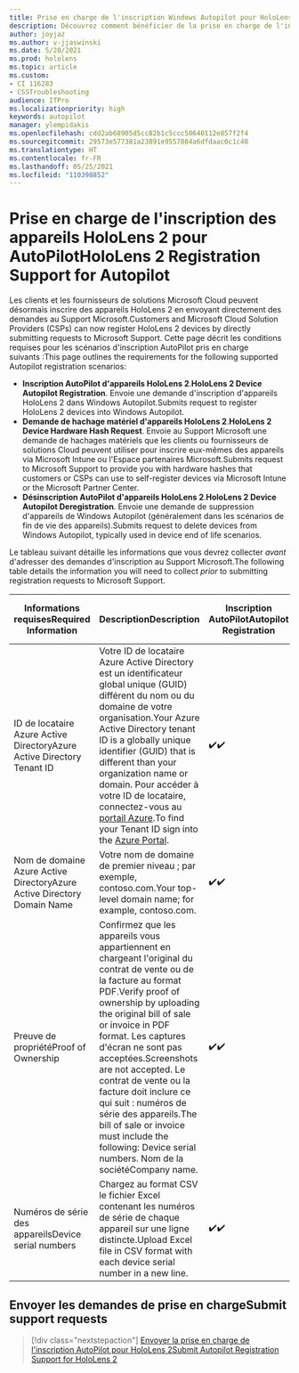 ```yaml
---
title: Prise en charge de l'inscription Windows Autopilot pour HoloLens 2
description: Découvrez comment bénéficier de la prise en charge de l'inscription Autopilot sur les appareils HoloLens 2.
author: joyjaz
ms.author: v-jjaswinski
ms.date: 5/20/2021
ms.prod: hololens
ms.topic: article
ms.custom:
- CI 116283
- CSSTroubleshooting
audience: ITPro
ms.localizationpriority: high
keywords: autopilot
manager: ylempidakis
ms.openlocfilehash: cdd2ab68905d5cc82b1c5ccc50640112e857f2f4
ms.sourcegitcommit: 29573e577381a23891e9557884a6dfdaac0c1c48
ms.translationtype: HT
ms.contentlocale: fr-FR
ms.lasthandoff: 05/25/2021
ms.locfileid: "110398852"
---
```

# <a name="hololens-2-registration-support-for-autopilot"></a><span data-ttu-id="1b587-104">Prise en charge de l'inscription des appareils HoloLens 2 pour AutoPilot</span><span class="sxs-lookup"><span data-stu-id="1b587-104">HoloLens 2 Registration Support for Autopilot</span></span>

<span data-ttu-id="1b587-105">Les clients et les fournisseurs de solutions Microsoft Cloud peuvent désormais inscrire des appareils HoloLens 2 en envoyant directement des demandes au Support Microsoft.</span><span class="sxs-lookup"><span data-stu-id="1b587-105">Customers and Microsoft Cloud Solution Providers (CSPs) can now register HoloLens 2 devices by directly submitting requests to Microsoft Support.</span></span> <span data-ttu-id="1b587-106">Cette page décrit les conditions requises pour les scénarios d'inscription AutoPilot pris en charge suivants :</span><span class="sxs-lookup"><span data-stu-id="1b587-106">This page outlines the requirements for the following supported Autopilot registration scenarios:</span></span>

- <span data-ttu-id="1b587-107">**Inscription AutoPilot d'appareils HoloLens 2**.</span><span class="sxs-lookup"><span data-stu-id="1b587-107">**HoloLens 2 Device Autopilot Registration**.</span></span> <span data-ttu-id="1b587-108">Envoie une demande d'inscription d'appareils HoloLens 2 dans Windows Autopilot.</span><span class="sxs-lookup"><span data-stu-id="1b587-108">Submits request to register HoloLens 2 devices into Windows Autopilot.</span></span>
- <span data-ttu-id="1b587-109">**Demande de hachage matériel d'appareils HoloLens 2**.</span><span class="sxs-lookup"><span data-stu-id="1b587-109">**HoloLens 2 Device Hardware Hash Request**.</span></span> <span data-ttu-id="1b587-110">Envoie au Support Microsoft une demande de hachages matériels que les clients ou fournisseurs de solutions Cloud peuvent utiliser pour inscrire eux-mêmes des appareils via Microsoft Intune ou l'Espace partenaires Microsoft.</span><span class="sxs-lookup"><span data-stu-id="1b587-110">Submits request to Microsoft Support to provide you with hardware hashes that customers or CSPs can use to self-register devices via Microsoft Intune or the Microsoft Partner Center.</span></span>
- <span data-ttu-id="1b587-111">**Désinscription AutoPilot d'appareils HoloLens 2**.</span><span class="sxs-lookup"><span data-stu-id="1b587-111">**HoloLens 2 Device Autopilot Deregistration**.</span></span> <span data-ttu-id="1b587-112">Envoie une demande de suppression d'appareils de Windows Autopilot (généralement dans les scénarios de fin de vie des appareils).</span><span class="sxs-lookup"><span data-stu-id="1b587-112">Submits request to delete devices from Windows Autopilot, typically used in device end of life scenarios.</span></span>

<span data-ttu-id="1b587-113">Le tableau suivant détaille les informations que vous devrez collecter *avant* d'adresser des demandes d'inscription au Support Microsoft.</span><span class="sxs-lookup"><span data-stu-id="1b587-113">The following table details the information you will need to collect *prior* to submitting registration requests to Microsoft Support.</span></span>

| <span data-ttu-id="1b587-114">Informations requises</span><span class="sxs-lookup"><span data-stu-id="1b587-114">Required Information</span></span> | <span data-ttu-id="1b587-115">Description</span><span class="sxs-lookup"><span data-stu-id="1b587-115">Description</span></span> | <span data-ttu-id="1b587-116">Inscription AutoPilot</span><span class="sxs-lookup"><span data-stu-id="1b587-116">Autopilot Registration</span></span>  | <span data-ttu-id="1b587-117">Demande de hachage matériel</span><span class="sxs-lookup"><span data-stu-id="1b587-117">Hardware Hash Request</span></span> | <span data-ttu-id="1b587-118">Désinscription Autopilot</span><span class="sxs-lookup"><span data-stu-id="1b587-118">Autopilot Deregistration</span></span> |
------------|-------------------------------|--------------------------------------------------|------------------------------|--------------------------------|
|  <span data-ttu-id="1b587-119">ID de locataire Azure Active Directory</span><span class="sxs-lookup"><span data-stu-id="1b587-119">Azure Active Directory Tenant ID</span></span>    |    <span data-ttu-id="1b587-120">Votre ID de locataire Azure Active Directory est un identificateur global unique (GUID) différent du nom ou du domaine de votre organisation.</span><span class="sxs-lookup"><span data-stu-id="1b587-120">Your Azure Active Directory tenant ID is a globally unique identifier (GUID) that is different than your organization name or domain.</span></span>    <span data-ttu-id="1b587-121">Pour accéder à votre ID de locataire, connectez-vous au [portail Azure](https://portal.azure.com/#blade/Microsoft_AAD_IAM/ActiveDirectoryMenuBlade/Properties).</span><span class="sxs-lookup"><span data-stu-id="1b587-121">To find your Tenant ID sign into the [Azure Portal](https://portal.azure.com/#blade/Microsoft_AAD_IAM/ActiveDirectoryMenuBlade/Properties).</span></span>    |     <span data-ttu-id="1b587-122">✔️</span><span class="sxs-lookup"><span data-stu-id="1b587-122">✔️</span></span>                         |                              |                         <span data-ttu-id="1b587-123">✔️</span><span class="sxs-lookup"><span data-stu-id="1b587-123">✔️</span></span>                        |
|  <span data-ttu-id="1b587-124">Nom de domaine Azure Active Directory</span><span class="sxs-lookup"><span data-stu-id="1b587-124">Azure Active Directory Domain Name</span></span>    |   <span data-ttu-id="1b587-125">Votre nom de domaine de premier niveau ; par exemple, contoso.com.</span><span class="sxs-lookup"><span data-stu-id="1b587-125">Your top-level domain name; for example, contoso.com.</span></span>    |     <span data-ttu-id="1b587-126">✔️</span><span class="sxs-lookup"><span data-stu-id="1b587-126">✔️</span></span>                         |                              |                         <span data-ttu-id="1b587-127">✔️</span><span class="sxs-lookup"><span data-stu-id="1b587-127">✔️</span></span>                        |
|  <span data-ttu-id="1b587-128">Preuve de propriété</span><span class="sxs-lookup"><span data-stu-id="1b587-128">Proof of Ownership</span></span>    |   <span data-ttu-id="1b587-129">Confirmez que les appareils vous appartiennent en chargeant l'original du contrat de vente ou de la facture au format PDF.</span><span class="sxs-lookup"><span data-stu-id="1b587-129">Verify proof of ownership by uploading the original bill of sale or invoice in PDF format.</span></span> <span data-ttu-id="1b587-130">Les captures d'écran ne sont pas acceptées.</span><span class="sxs-lookup"><span data-stu-id="1b587-130">Screenshots are not accepted.</span></span> <span data-ttu-id="1b587-131">Le contrat de vente ou la facture doit inclure ce qui suit : numéros de série des appareils.</span><span class="sxs-lookup"><span data-stu-id="1b587-131">The bill of sale or invoice must include the following: Device serial numbers.</span></span> <span data-ttu-id="1b587-132">Nom de la société</span><span class="sxs-lookup"><span data-stu-id="1b587-132">Company name.</span></span>     |     <span data-ttu-id="1b587-133">✔️</span><span class="sxs-lookup"><span data-stu-id="1b587-133">✔️</span></span>                         |              <span data-ttu-id="1b587-134">✔️</span><span class="sxs-lookup"><span data-stu-id="1b587-134">✔️</span></span>                |                         <span data-ttu-id="1b587-135">✔️</span><span class="sxs-lookup"><span data-stu-id="1b587-135">✔️</span></span>                        |
|  <span data-ttu-id="1b587-136">Numéros de série des appareils</span><span class="sxs-lookup"><span data-stu-id="1b587-136">Device serial numbers</span></span>    |   <span data-ttu-id="1b587-137">Chargez au format CSV le fichier Excel contenant les numéros de série de chaque appareil sur une ligne distincte.</span><span class="sxs-lookup"><span data-stu-id="1b587-137">Upload Excel file in CSV format with each device serial number in a new line.</span></span>     |     <span data-ttu-id="1b587-138">✔️</span><span class="sxs-lookup"><span data-stu-id="1b587-138">✔️</span></span>                         |              <span data-ttu-id="1b587-139">✔️</span><span class="sxs-lookup"><span data-stu-id="1b587-139">✔️</span></span>                |                         <span data-ttu-id="1b587-140">✔️</span><span class="sxs-lookup"><span data-stu-id="1b587-140">✔️</span></span>                        |

## <a name="submit-support-requests"></a><span data-ttu-id="1b587-141">Envoyer les demandes de prise en charge</span><span class="sxs-lookup"><span data-stu-id="1b587-141">Submit support requests</span></span>

> [!div class="nextstepaction"]
> [<span data-ttu-id="1b587-142">Envoyer la prise en charge de l'inscription AutoPilot pour HoloLens 2</span><span class="sxs-lookup"><span data-stu-id="1b587-142">Submit Autopilot Registration Support for HoloLens 2</span></span>](https://prod.support.services.microsoft.com/supportrequestform/0d8bf192-cab7-6d39-143d-5a17840b9f5f)
